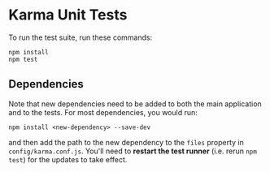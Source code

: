 Karma Unit Tests
================

To run the test suite, run these commands:

    npm install
    npm test

Dependencies
------------

Note that new dependencies need to be added to both the main application and
to the tests. For most dependencies, you would run:

    npm install <new-dependency> --save-dev

and then add the path to the new dependency to the `files` property in
`config/karma.conf.js`. You'll need to **restart the test runner**
(i.e. rerun `npm test`) for the updates to take effect.
